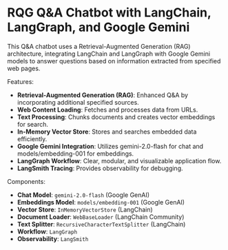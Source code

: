 # RQG Q&A Chatbot with LangChain, LangGraph, and Google Gemini
This Q&A chatbot uses a Retrieval-Augmented Generation (RAG) architecture, integrating LangChain and LangGraph with Google Gemini models to answer questions based on information extracted from specified web pages.

Features:
* **Retrieval-Augmented Generation (RAG)**: Enhanced Q&A by incorporating additional specified sources.
* **Web Content Loading**: Fetches and processes data from URLs.
* **Text Processing**: Chunks documents and creates vector embeddings for search.
* **In-Memory Vector Store**: Stores and searches embedded data efficiently.
* **Google Gemini Integration**: Utilizes gemini-2.0-flash for chat and models/embedding-001 for embeddings.
* **LangGraph Workflow**: Clear, modular, and visualizable application flow.
* **LangSmith Tracing**: Provides observability for debugging.

Components:
* **Chat Model**: `gemini-2.0-flash` (Google GenAI)
* **Embeddings Model**: `models/embedding-001` (Google GenAI)
* **Vector Store**: `InMemoryVectorStore` (LangChain)
* **Document Loader**: `WebBaseLoader` (LangChain Community)
* **Text Splitter**: `RecursiveCharacterTextSplitter` (LangChain)
* **Workflow**: `LangGraph`
* **Observability**: `LangSmith`
